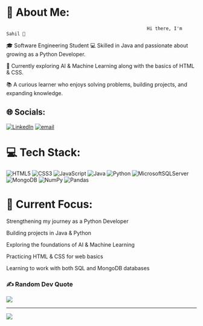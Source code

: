 # 💫 About Me:
                                                       
                                                        Hi there, I'm Sahil 👋
🎓 Software Engineering Student 💻 Skilled in Java and passionate about growing as a Python Developer.

🚀 Currently exploring AI & Machine Learning along with the basics of HTML & CSS.

📚 A curious learner who enjoys solving problems, building projects, and expanding knowledge.


## 🌐 Socials:
[![LinkedIn](https://img.shields.io/badge/LinkedIn-%230077B5.svg?logo=linkedin&logoColor=white)](https://linkedin.com/in/https://www.linkedin.com/in/sahilkumar885/) [![email](https://img.shields.io/badge/Email-D14836?logo=gmail&logoColor=white)](mailto:sahilisthebest885@gmail.com) 

# 💻 Tech Stack:
![HTML5](https://img.shields.io/badge/html5-%23E34F26.svg?style=for-the-badge&logo=html5&logoColor=white) ![CSS3](https://img.shields.io/badge/css3-%231572B6.svg?style=for-the-badge&logo=css3&logoColor=white) ![JavaScript](https://img.shields.io/badge/javascript-%23323330.svg?style=for-the-badge&logo=javascript&logoColor=%23F7DF1E) ![Java](https://img.shields.io/badge/java-%23ED8B00.svg?style=for-the-badge&logo=openjdk&logoColor=white) ![Python](https://img.shields.io/badge/python-3670A0?style=for-the-badge&logo=python&logoColor=ffdd54) ![MicrosoftSQLServer](https://img.shields.io/badge/Microsoft%20SQL%20Server-CC2927?style=for-the-badge&logo=microsoft%20sql%20server&logoColor=white) ![MongoDB](https://img.shields.io/badge/MongoDB-%234ea94b.svg?style=for-the-badge&logo=mongodb&logoColor=white) ![NumPy](https://img.shields.io/badge/numpy-%23013243.svg?style=for-the-badge&logo=numpy&logoColor=white) ![Pandas](https://img.shields.io/badge/pandas-%23150458.svg?style=for-the-badge&logo=pandas&logoColor=white)

# 📌 Current Focus:

Strengthening my journey as a Python Developer

Building projects in Java & Python

Exploring the foundations of AI & Machine Learning

Practicing HTML & CSS for web basics

Learning to work with both SQL and MongoDB databases

### ✍️ Random Dev Quote
![](https://quotes-github-readme.vercel.app/api?type=horizontal&theme=radical)

---
[![](https://visitcount.itsvg.in/api?id=SahilKumar&icon=0&color=0)](https://visitcount.itsvg.in)

<!-- Proudly created with GPRM ( https://gprm.itsvg.in ) -->
